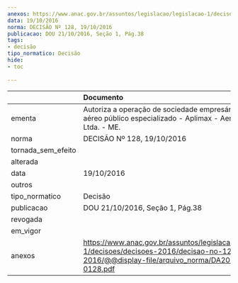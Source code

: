 ```yaml
---
anexos: https://www.anac.gov.br/assuntos/legislacao/legislacao-1/decisoes/decisoes-2016/decisao-no-128-19-10-2016/@@display-file/arquivo_norma/DA2016-0128.pdf
data: 19/10/2016
norma: DECISÃO Nº 128, 19/10/2016
publicacao: DOU 21/10/2016, Seção 1, Pág.38
tags:
- decisão
tipo_normatico: Decisão
hide: 
- toc 
 
---
```


|                    | Documento                                                                                                                                              |
|:-------------------|:-------------------------------------------------------------------------------------------------------------------------------------------------------|
| ementa             | Autoriza a operação de sociedade empresária de serviço aéreo público especializado - Aplimax - Aeroagrícola Ltda. - ME.                                |
| norma              | DECISÃO Nº 128, 19/10/2016                                                                                                                             |
| tornada_sem_efeito |                                                                                                                                                        |
| alterada           |                                                                                                                                                        |
| data               | 19/10/2016                                                                                                                                             |
| outros             |                                                                                                                                                        |
| tipo_normatico     | Decisão                                                                                                                                                |
| publicacao         | DOU 21/10/2016, Seção 1, Pág.38                                                                                                                        |
| revogada           |                                                                                                                                                        |
| em_vigor           |                                                                                                                                                        |
| anexos             | https://www.anac.gov.br/assuntos/legislacao/legislacao-1/decisoes/decisoes-2016/decisao-no-128-19-10-2016/@@display-file/arquivo_norma/DA2016-0128.pdf |